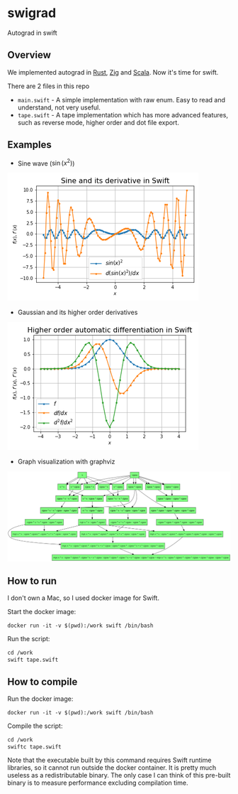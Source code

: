 # swigrad

Autograd in swift

## Overview

We implemented autograd in [Rust](https://github.com/msakuta/rustograd), [Zig](https://github.com/msakuta/zigrad) and [Scala](https://github.com/msakuta/scagrad).
Now it's time for swift.

There are 2 files in this repo

* `main.swift` - A simple implementation with raw enum. Easy to read and understand, not very useful.
* `tape.swift` - A tape implementation which has more advanced features, such as reverse mode, higher order and dot file export.

## Examples

* Sine wave ($\sin(x^2)$)

![Sine differentiation](images/swigrad-sin.png)

* Gaussian and its higher order derivatives

![Higher order differentiation](images/swigrad-gauss.png)

* Graph visualization with graphviz

![Graphviz](images/swigrad-graph.png)

## How to run

I don't own a Mac, so I used docker image for Swift.

Start the docker image:

    docker run -it -v $(pwd):/work swift /bin/bash

Run the script:

    cd /work
    swift tape.swift

## How to compile

Run the docker image:

    docker run -it -v $(pwd):/work swift /bin/bash

Compile the script:

    cd /work
    swiftc tape.swift

Note that the executable built by this command requires Swift runtime libraries, so it cannot run outside the docker container.
It is pretty much useless as a redistributable binary.
The only case I can think of this pre-built binary is to measure performance excluding compilation time.
